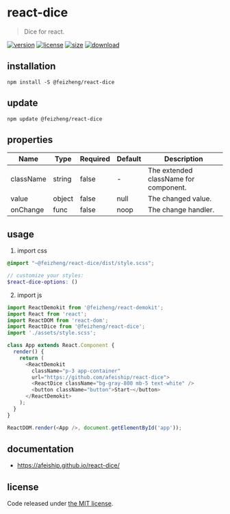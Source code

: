 # react-dice
> Dice for react.

[![version][version-image]][version-url]
[![license][license-image]][license-url]
[![size][size-image]][size-url]
[![download][download-image]][download-url]

## installation
```shell
npm install -S @feizheng/react-dice
```

## update
```shell
npm update @feizheng/react-dice
```

## properties
| Name      | Type   | Required | Default | Description                           |
| --------- | ------ | -------- | ------- | ------------------------------------- |
| className | string | false    | -       | The extended className for component. |
| value     | object | false    | null    | The changed value.                    |
| onChange  | func   | false    | noop    | The change handler.                   |


## usage
1. import css
  ```scss
  @import "~@feizheng/react-dice/dist/style.scss";

  // customize your styles:
  $react-dice-options: ()
  ```
2. import js
  ```js
  import ReactDemokit from '@feizheng/react-demokit';
  import React from 'react';
  import ReactDOM from 'react-dom';
  import ReactDice from '@feizheng/react-dice';
  import './assets/style.scss';

  class App extends React.Component {
    render() {
      return (
        <ReactDemokit
          className="p-3 app-container"
          url="https://github.com/afeiship/react-dice">
          <ReactDice className="bg-gray-800 mb-5 text-white" />
          <button className="button">Start~</button>
        </ReactDemokit>
      );
    }
  }

  ReactDOM.render(<App />, document.getElementById('app'));

  ```

## documentation
- https://afeiship.github.io/react-dice/


## license
Code released under [the MIT license](https://github.com/afeiship/react-dice/blob/master/LICENSE.txt).

[version-image]: https://img.shields.io/npm/v/@feizheng/react-dice
[version-url]: https://npmjs.org/package/@feizheng/react-dice

[license-image]: https://img.shields.io/npm/l/@feizheng/react-dice
[license-url]: https://github.com/afeiship/react-dice/blob/master/LICENSE.txt

[size-image]: https://img.shields.io/bundlephobia/minzip/@feizheng/react-dice
[size-url]: https://github.com/afeiship/react-dice/blob/master/dist/react-dice.min.js

[download-image]: https://img.shields.io/npm/dm/@feizheng/react-dice
[download-url]: https://www.npmjs.com/package/@feizheng/react-dice
